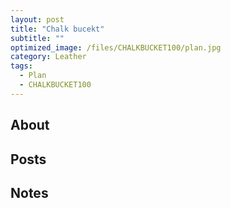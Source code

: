 ```yaml
---
layout: post
title: "Chalk bucekt"
subtitle: "" 
optimized_image: /files/CHALKBUCKET100/plan.jpg
category: Leather
tags:
  - Plan
  - CHALKBUCKET100
---
```


## About

## Posts

## Notes
